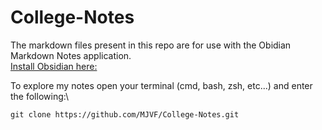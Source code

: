 # College-Notes

The markdown files present in this repo are for use with the Obidian Markdown Notes application.\
[Install Obsidian here:](https://obsidian.md/)

To explore my notes open your terminal (cmd, bash, zsh, etc...) and enter the following:\
```shell
git clone https://github.com/MJVF/College-Notes.git
```
